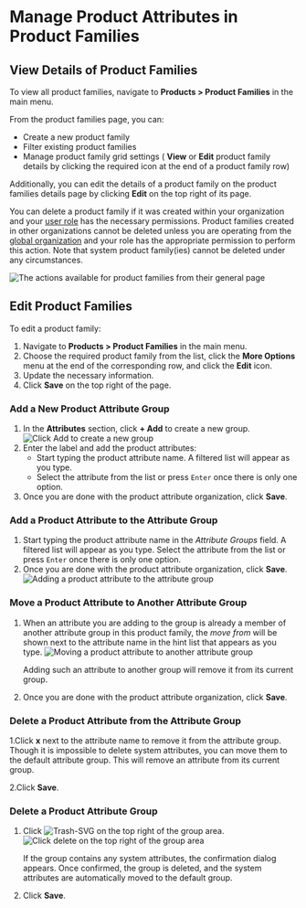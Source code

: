 <a id="product-product-families-product-attribute-in-families"></a>

# Manage Product Attributes in Product Families

<a id="product-product-families-view"></a>

## View Details of Product Families

To view all product families, navigate to **Products > Product Families** in the main menu.

From the product families page, you can:

- Create a new product family
- Filter existing product families
- Manage product family grid settings (<i class="fa fa-eye fa-lg" aria-hidden="true"></i> **View** or <i class="fa fa-edit fa-lg" aria-hidden="true"></i> **Edit** product family details by clicking the required icon at the end of a product family row)

Additionally, you can edit the details of a product family on the product families details page by clicking <i class="fa fa-edit fa-lg" aria-hidden="true"></i> **Edit** on the top right of its page.

You can delete a product family if it was created within your organization and your [user role](../../system/user-management/roles/index.md#user-guide-user-management-permissions) has the necessary permissions. Product families created in other organizations cannot be deleted unless you are operating from the [global organization](../../system/user-management/organizations/index.md#user-management-organizations) and your role has the appropriate permission to perform this action. Note that system product family(ies) cannot be deleted under any circumstances.

![The actions available for product families from their general page](user/img/products/product_families/ProductFamiliesView.png)

<a id="product-product-families-edit"></a>

## Edit Product Families

To edit a product family:

1. Navigate to **Products > Product Families** in the main menu.
2. Choose the required product family from the list, click the <i class="fa fa-ellipsis-h fa-lg" aria-hidden="true"></i> **More Options** menu at the end of the corresponding row, and click the <i class="fa fa-edit fa-lg" aria-hidden="true"></i> **Edit** icon.
3. Update the necessary information.
4. Click **Save** on the top right of the page.

### Add a New Product Attribute Group

1. In the **Attributes** section, click **+ Add** to create a new group.
   ![Click Add to create a new group](user/img/products/product_families/ProductAttributeAddGroup.png)
2. Enter the label and add the product attributes:
   - Start typing the product attribute name. A filtered list will appear as you type.
   - Select the attribute from the list or press `Enter` once there is only one option.
3. Once you are done with the product attribute organization, click **Save**.

### Add a Product Attribute to the Attribute Group

1. Start typing the product attribute name in the *Attribute Groups* field. A filtered list will appear as you type. Select the attribute from the list or press `Enter` once there is only one option.
2. Once you are done with the product attribute organization, click **Save**.
   ![Adding a product attribute to the attribute group](user/img/products/product_families/ProductAttributeAddToGroup.png)

### Move a Product Attribute to Another Attribute Group

1. When an attribute you are adding to the group is already a member of another attribute group in this product family, the *move from <attribute group>* will be shown next to the attribute name in the hint list that appears as you type.
   ![Moving a product attribute to another attribute group](user/img/products/product_families/ProductAttributeFamiliesMove.png)

   Adding such an attribute to another group will remove it from its current group.
2. Once you are done with the product attribute organization, click **Save**.

### Delete a Product Attribute from the Attribute Group

1.Click **x** next to the attribute name to remove it from the attribute group. Though it is impossible to delete system attributes, you can move them to the default attribute group. This will remove an attribute from its current group.

2.Click **Save**.

### Delete a Product Attribute Group

1. Click ![Trash-SVG](_themes/sphinx_rtd_theme/static/svg-icons/trash.svg) on the top right of the group area.
   ![Click delete on the top right of the group area](user/img/products/product_families/ProductAttributeRemoveGroup.png)

   If the group contains any system attributes, the confirmation dialog appears. Once confirmed, the group is deleted, and the system attributes are automatically moved to the default group.
2. Click **Save**.

<!-- fa-bars = fa-navicon -->
<!-- Ic Tiles is used as Set As Default in saved views, and as tiles in display layout options -->
<!-- IcPencil refers to Rename in Commerce and Inline Editing in CRM -->
<!-- Check mark in the square. -->
<!-- SortDesc is also used as drop-down arrow -->
<!-- A -->
<!-- B -->
<!-- C -->
<!-- D -->
<!-- E -->
<!-- F -->
<!-- G -->
<!-- H -->
<!-- I -->
<!-- L -->
<!-- M -->
<!-- P -->
<!-- R -->
<!-- S -->
<!-- T -->
<!-- U -->
<!-- Z -->
